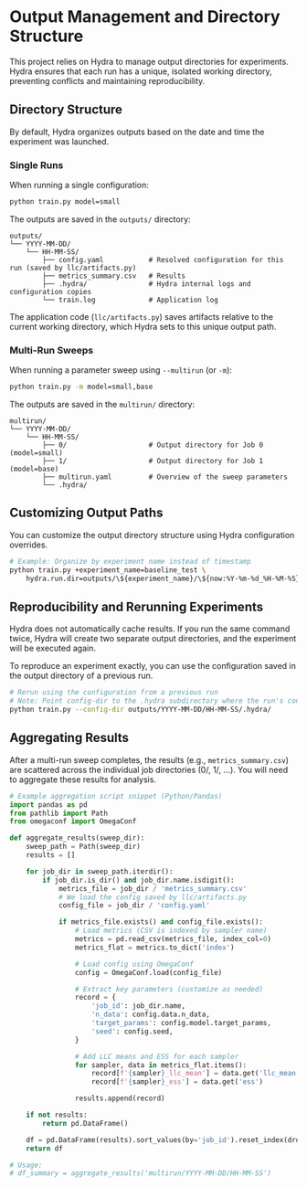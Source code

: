 # Output Management and Directory Structure

This project relies on Hydra to manage output directories for experiments. Hydra ensures that each run has a unique, isolated working directory, preventing conflicts and maintaining reproducibility.

## Directory Structure

By default, Hydra organizes outputs based on the date and time the experiment was launched.

### Single Runs

When running a single configuration:

```bash
python train.py model=small
```

The outputs are saved in the `outputs/` directory:

```
outputs/
└── YYYY-MM-DD/
    └── HH-MM-SS/
        ├── config.yaml           # Resolved configuration for this run (saved by llc/artifacts.py)
        ├── metrics_summary.csv   # Results
        ├── .hydra/               # Hydra internal logs and configuration copies
        └── train.log             # Application log
```

The application code (`llc/artifacts.py`) saves artifacts relative to the current working directory, which Hydra sets to this unique output path.

### Multi-Run Sweeps

When running a parameter sweep using `--multirun` (or `-m`):

```bash
python train.py -m model=small,base
```

The outputs are saved in the `multirun/` directory:

```
multirun/
└── YYYY-MM-DD/
    └── HH-MM-SS/
        ├── 0/                    # Output directory for Job 0 (model=small)
        ├── 1/                    # Output directory for Job 1 (model=base)
        ├── multirun.yaml         # Overview of the sweep parameters
        └── .hydra/
```

## Customizing Output Paths

You can customize the output directory structure using Hydra configuration overrides.

```bash
# Example: Organize by experiment name instead of timestamp
python train.py +experiment_name=baseline_test \
    hydra.run.dir=outputs/\${experiment_name}/\${now:%Y-%m-%d_%H-%M-%S}
```

## Reproducibility and Rerunning Experiments

Hydra does not automatically cache results. If you run the same command twice, Hydra will create two separate output directories, and the experiment will be executed again.

To reproduce an experiment exactly, you can use the configuration saved in the output directory of a previous run.

```bash
# Rerun using the configuration from a previous run
# Note: Point config-dir to the .hydra subdirectory where the run's configs are stored
python train.py --config-dir outputs/YYYY-MM-DD/HH-MM-SS/.hydra/
```

## Aggregating Results

After a multi-run sweep completes, the results (e.g., `metrics_summary.csv`) are scattered across the individual job directories (0/, 1/, ...). You will need to aggregate these results for analysis.

```python
# Example aggregation script snippet (Python/Pandas)
import pandas as pd
from pathlib import Path
from omegaconf import OmegaConf

def aggregate_results(sweep_dir):
    sweep_path = Path(sweep_dir)
    results = []

    for job_dir in sweep_path.iterdir():
        if job_dir.is_dir() and job_dir.name.isdigit():
            metrics_file = job_dir / 'metrics_summary.csv'
            # We load the config saved by llc/artifacts.py
            config_file = job_dir / 'config.yaml'

            if metrics_file.exists() and config_file.exists():
                # Load metrics (CSV is indexed by sampler name)
                metrics = pd.read_csv(metrics_file, index_col=0)
                metrics_flat = metrics.to_dict('index')

                # Load config using OmegaConf
                config = OmegaConf.load(config_file)

                # Extract key parameters (customize as needed)
                record = {
                    'job_id': job_dir.name,
                    'n_data': config.data.n_data,
                    'target_params': config.model.target_params,
                    'seed': config.seed,
                }

                # Add LLC means and ESS for each sampler
                for sampler, data in metrics_flat.items():
                    record[f'{sampler}_llc_mean'] = data.get('llc_mean')
                    record[f'{sampler}_ess'] = data.get('ess')

                results.append(record)

    if not results:
        return pd.DataFrame()

    df = pd.DataFrame(results).sort_values(by='job_id').reset_index(drop=True)
    return df

# Usage:
# df_summary = aggregate_results('multirun/YYYY-MM-DD/HH-MM-SS')
```